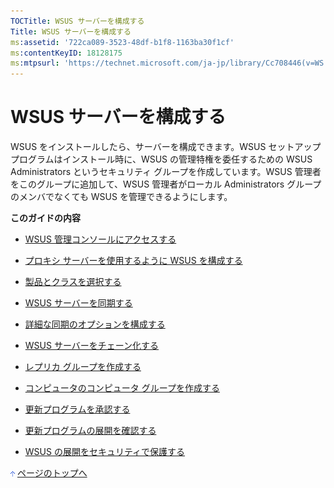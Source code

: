 ```yaml
---
TOCTitle: WSUS サーバーを構成する
Title: WSUS サーバーを構成する
ms:assetid: '722ca089-3523-48df-b1f8-1163ba30f1cf'
ms:contentKeyID: 18128175
ms:mtpsurl: 'https://technet.microsoft.com/ja-jp/library/Cc708446(v=WS.10)'
---
```


WSUS サーバーを構成する
=======================

WSUS をインストールしたら、サーバーを構成できます。WSUS セットアップ プログラムはインストール時に、WSUS の管理特権を委任するための WSUS Administrators というセキュリティ グループを作成しています。WSUS 管理者をこのグループに追加して、WSUS 管理者がローカル Administrators グループのメンバでなくても WSUS を管理できるようにします。

**このガイドの内容**

-   [WSUS 管理コンソールにアクセスする](http://www.microsoft.com/japan/technet/prodtechnol/windowsserver2003/library/wsus/wsusdeploymentguidetc/3f16352a-094e-4c47-8690-03f3f2768900.mspx)

-   [プロキシ サーバーを使用するように WSUS を構成する](http://www.microsoft.com/japan/technet/prodtechnol/windowsserver2003/library/wsus/wsusdeploymentguidetc/a800fa58-8a5c-4f89-bf9c-351c1e183bbc.mspx)

-   [製品とクラスを選択する](http://www.microsoft.com/japan/technet/prodtechnol/windowsserver2003/library/wsus/wsusdeploymentguidetc/174afd08-f5f0-4229-8665-4faec7b993dd.mspx)

-   [WSUS サーバーを同期する](http://www.microsoft.com/japan/technet/prodtechnol/windowsserver2003/library/wsus/wsusdeploymentguidetc/8730f547-28da-4394-b7be-0312f08b78ac.mspx)

-   [詳細な同期のオプションを構成する](http://www.microsoft.com/japan/technet/prodtechnol/windowsserver2003/library/wsus/wsusdeploymentguidetc/75060d37-429c-4cf8-a5ee-708470794b7c.mspx)

-   [WSUS サーバーをチェーン化する](http://www.microsoft.com/japan/technet/prodtechnol/windowsserver2003/library/wsus/wsusdeploymentguidetc/ccf5da8c-62c3-4dfd-a5a4-b4da50f0b2ff.mspx)

-   [レプリカ グループを作成する](http://www.microsoft.com/japan/technet/prodtechnol/windowsserver2003/library/wsus/wsusdeploymentguidetc/998fb3e8-7329-49b7-8fe5-9a23f2360d8f.mspx)

-   [コンピュータのコンピュータ グループを作成する](http://www.microsoft.com/japan/technet/prodtechnol/windowsserver2003/library/wsus/wsusdeploymentguidetc/07c6fa5b-7588-43f2-a495-45df16a2958a.mspx)

-   [更新プログラムを承認する](http://www.microsoft.com/japan/technet/prodtechnol/windowsserver2003/library/wsus/wsusdeploymentguidetc/e1b55991-a995-4333-8ed0-2efbedb91614.mspx)

-   [更新プログラムの展開を確認する](http://www.microsoft.com/japan/technet/prodtechnol/windowsserver2003/library/wsus/wsusdeploymentguidetc/9a44a4d2-4af9-46b0-87f8-0f7dea435053.mspx)

-   [WSUS の展開をセキュリティで保護する](http://www.microsoft.com/japan/technet/prodtechnol/windowsserver2003/library/wsus/wsusdeploymentguidetc/ac90c1de-9e04-46fd-b8ab-0bb4ab851546.mspx)

![](images/Cc708446.arrow_px_up(ja-jp,WS.10).gif) [ページのトップへ](#ctl00_rs1_eb1_panel1)
